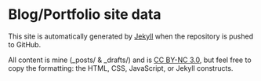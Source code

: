Blog/Portfolio site data
=============

This site is automatically generated by [Jekyll](http://github.com/mojombo/jekyll) when
the repository is pushed to GitHub.

All content is mine (_posts/ & _drafts/) and is
[CC BY-NC 3.0](http://creativecommons.org/licenses/by-nc/3.0/),
but feel free to copy the formatting: the HTML, CSS, JavaScript,
or Jekyll constructs.
